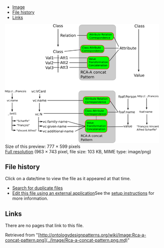 * [Image](../Image/Rca-a-concat-pattern.png.md#file)
* [File history](../Image/Rca-a-concat-pattern.png.md#filehistory)
* [Links](../Image/Rca-a-concat-pattern.png.md#filelinks)

[![Image:Rca-a-concat-pattern.png](../images/thumb/f/fa/Rca-a-concat-pattern.png/777px-Rca-a-concat-pattern.png)](../images/f/fa/Rca-a-concat-pattern.png)  
Size of this preview: 777 × 599 pixels  
[Full resolution](../images/f/fa/Rca-a-concat-pattern.png)‎ (963 × 743 pixel, file size: 103 KB, MIME type: image/png)

## File history

Click on a date/time to view the file as it appeared at that time.



  
* [Search for duplicate files](http://ontologydesignpatterns.org/wiki/Special:FileDuplicateSearch/Rca-a-concat-pattern.png "Special:FileDuplicateSearch/Rca-a-concat-pattern.png")
* [Edit this file using an external application](http://ontologydesignpatterns.org/wiki/index.php?title=Image:Rca-a-concat-pattern.png&action=edit&externaledit=true&mode=file "Image:Rca-a-concat-pattern.png")See the [setup instructions](http://www.mediawiki.org/wiki/Manual:External_editors "http://www.mediawiki.org/wiki/Manual:External_editors") for more information.

## Links



There are no pages that link to this file.




Retrieved from "[http://ontologydesignpatterns.org/wiki/Image:Rca-a-concat-pattern.png](../Image/Rca-a-concat-pattern.png.md)"